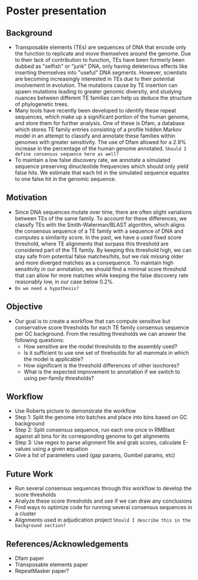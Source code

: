 # Poster presentation
## Background
- Transposable elements (TEs) are sequences of DNA that encode only the function to replicate and move themselves around the genome. Due to their lack of contribution to function, TEs have been formerly been dubbed as "selfish" or "junk" DNA, only having deleterious effects like inserting themselves into "useful" DNA segments. However, scientists are becoming increasingly interested in TEs due to their potential involvement in evolution. The mutations cause by TE insertion can spawn mutations leading to greater genomic diversity, and studying nuances between different TE families can help us deduce the structure of phylogenetic trees.
- Many tools have recently been developed to identify these repeat sequences, which make up a significant portion of the human genome, and store them for further analysis. One of these is Dfam, a database which stores TE family entries consisting of a profile hidden Markov model in an attempt to classify and annotate these families within genomes with greater sensitivity. The use of Dfam allowed for a 2.9% increase in the percentage of the human genome annotated. `Should I define consensus sequence here as well?`
- To maintain a low false discovery rate, we annotate a simulated sequence preserving dinucleotide frequencies which should only yield false hits. We estimate that each hit in the simulated sequence equates to one false hit in the genomic sequence.
## Motivation
- Since DNA sequences mutate over time, there are often slight variations between TEs of the same family. To account for these differences, we classify TEs with the Smith-Waterman/BLAST algorithm, which aligns the consensus sequence of a TE family with a sequence of DNA and computes a similarity score. In the past, we have a used fixed score threshold, where TE alignments that surpass this threshold are considered part of the TE family. By keeping this threshold high, we can stay safe from potential false matches/hits, but we risk missing older and more diverged matches as a consequence. To maintain high sensitivity in our annotation, we should find a minimal score threshold that can allow for more matches while keeping the false discovery rate reasonably low, in our case below 0.2%.
- `Do we need a hypothesis?`
## Objective
- Our goal is to create a workflow that can compute sensitive but conservative score thresholds for each TE family consensus sequence per GC background. From the resulting thresholds we can answer the following questions:
  - How sensitive are the model thresholds to the assembly used?
  - Is it sufficient to use one set of threhsolds for all mammals in which the model is applicable?
  - How significant is the threshold differences of other isochores?
  - What is the expected improvement to annotation if we switch to using per-family thresholds?
## Workflow
- Use Roberts picture to demonstrate the workflow
- Step 1: Split the genome into batches and place into bins based on GC background
- Step 2: Split consensus sequence, run each one once in RMBlast against all bins for its corresponding genome to get alignments
- Step 3: Use regex to parse alignment file and grab scores, calculate E-values using a given equation
- Give a list of parameters used (gap params, Gumbel params, etc)
## Future Work
- Run several consensus sequences through this workflow to develop the score thresholds
- Analyze these score thresholds and see if we can draw any conclusions
- Find ways to optimize code for running several consensus sequences in a cluster
- Alignments used in adjudication project `Should I describe this in the background section?`
## References/Acknowledgements
- Dfam paper
- Transposable elements paper
- RepeatMasker paper?
